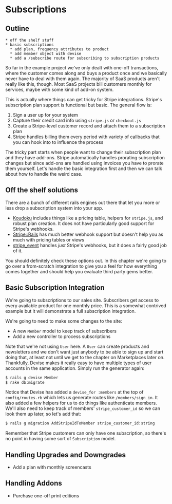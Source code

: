 [koudoku]: https://github.com/andrewculver/koudoku
[stripe-rails]: https://github.com/thefrontside/stripe-rails
[stripe_event]: https://github.com/integrallis/stripe_event


# Subscriptions

## Outline

```text
* off the shelf stuff
* basic subscriptions
  * add plan, frequency attributes to product
  * add member object with devise
  * add a /subscribe route for subscribing to subscription products
```

So far in the example project we've only dealt with one-off transactions, where the customer comes along and buys a product once and we basically never have to deal with them again. The majority of SaaS products aren't really like this, though. Most SaaS projects bill customers monthly for services, maybe with some kind of add-on system.

This is actually where things can get tricky for Stripe integrations. Stripe's subscription plan support is functional but basic. The general flow is:

1. Sign a user up for your system
2. Capture their credit card info using `stripe.js` or `checkout.js`
3. Create a Stripe-level customer record and attach them to a subscription plan
4. Stripe handles billing them every period with variety of callbacks that you can hook into to influence the process

The tricky part starts when people want to change their subscription plan and they have add-ons. Stripe automatically handles prorating subscription changes but since add-ons are handled using invoices you have to prorate them yourself. Let's handle the basic integration first and then we can talk about how to handle the weird case.

## Off the shelf solutions

There are a bunch of different rails engines out there that let you more or less drop a subscription system into your app.

* [Koudoku][koudoku] includes things like a pricing table, helpers for `stripe.js`, and robust plan creation. It does not have particularly good support for Stripe's webhooks.
* [Stripe::Rails][stripe-rails] has much better webhook support but doesn't help you as much with pricing tables or views
* [stripe_event][] handles *just* Stripe's webhooks, but it does a fairly good job of it.

You should definitely check these options out. In this chapter we're going to go over a from-scratch integration to give you a feel for how everything comes together and should help you evaluate third party gems better.

## Basic Subscription Integration

We're going to subscriptions to our sales site. Subscribers get access to every available product for one monthly price. This is a somewhat contrived example but it will demonstrate a full subscription integration.

We're going to need to make some changes to the site:

* A new `Member` model to keep track of subscribers
* Add a new controller to process subscriptions

Note that we're not using `User` here. A `User` can create products and newsletters and we don't want just anybody to be able to sign up and start doing that, at least not until we get to the chapter on Marketplaces later on. Thankfully, Devise makes it really easy to have multiple types of user accounts in the same application. Simply run the generator again:

```bash
$ rails g devise Member
$ rake db:migrate
```

Notice that Devise has added a `devise_for :members` at the top of `config/routes.rb` which lets us generate routes like `/members/sign_in`. It also added a few helpers for us to do things like authenticate members. We'll also need to keep track of members' `stripe_customer_id` so we can look them up later, so let's add that:

```bash
$ rails g migration AddStripeIdToMember stripe_customer_id:string
```

Remember that Stripe customers can only have one subscription, so there's no point in having some sort of `Subscription` model.

## Handling Upgrades and Downgrades

* Add a plan with monthly screencasts

## Handling Addons

* Purchase one-off print editions
